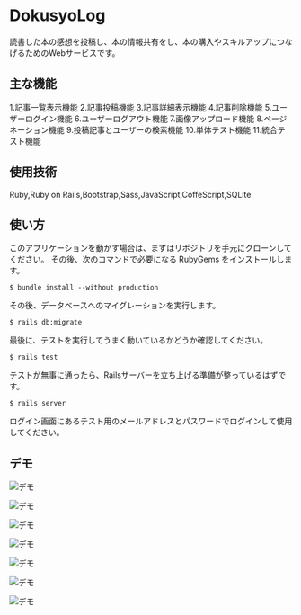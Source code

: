 # DokusyoLog

読書した本の感想を投稿し、本の情報共有をし、本の購入やスキルアップにつなげるためのWebサービスです。

## 主な機能

1.記事一覧表示機能
2.記事投稿機能
3.記事詳細表示機能
4.記事削除機能
5.ユーザーログイン機能
6.ユーザーログアウト機能
7.画像アップロード機能
8.ページネーション機能
9.投稿記事とユーザーの検索機能
10.単体テスト機能
11.統合テスト機能

## 使用技術

Ruby,Ruby on Rails,Bootstrap,Sass,JavaScript,CoffeScript,SQLite

## 使い方

このアプリケーションを動かす場合は、まずはリポジトリを手元にクローンしてください。
その後、次のコマンドで必要になる RubyGems をインストールします。

```
$ bundle install --without production
```

その後、データベースへのマイグレーションを実行します。

```
$ rails db:migrate
```

最後に、テストを実行してうまく動いているかどうか確認してください。

```
$ rails test
```

テストが無事に通ったら、Railsサーバーを立ち上げる準備が整っているはずです。

```
$ rails server
```

ログイン画面にあるテスト用のメールアドレスとパスワードでログインして使用してください。

## デモ

![デモ](https://user-images.githubusercontent.com/60135638/93008942-eb130780-f5b5-11ea-9107-9674017a0429.png)

![デモ](https://user-images.githubusercontent.com/60135638/93008971-36c5b100-f5b6-11ea-8a97-3d15f7a22a96.png)

![デモ](https://user-images.githubusercontent.com/60135638/93008974-3b8a6500-f5b6-11ea-9d80-5da159e9496d.png)

![デモ](https://user-images.githubusercontent.com/60135638/93008981-47762700-f5b6-11ea-880c-0cf3bdafc77e.png)

![デモ](https://user-images.githubusercontent.com/60135638/93008985-4a711780-f5b6-11ea-9708-ddf1b2998384.png)

![デモ](https://user-images.githubusercontent.com/60135638/93008987-4c3adb00-f5b6-11ea-9b8d-83601ed9af4c.png)

![デモ](https://user-images.githubusercontent.com/60135638/93008990-4e9d3500-f5b6-11ea-9fb4-1f74c61963ab.png)
